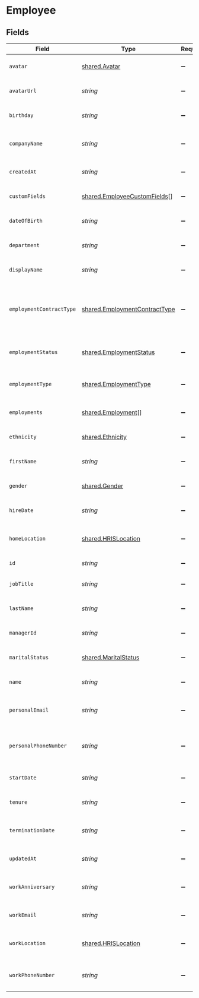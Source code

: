 # Employee


## Fields

| Field                                                                          | Type                                                                           | Required                                                                       | Description                                                                    | Example                                                                        |
| ------------------------------------------------------------------------------ | ------------------------------------------------------------------------------ | ------------------------------------------------------------------------------ | ------------------------------------------------------------------------------ | ------------------------------------------------------------------------------ |
| `avatar`                                                                       | [shared.Avatar](../../models/shared/avatar.md)                                 | :heavy_minus_sign:                                                             | The employee avatar                                                            |                                                                                |
| `avatarUrl`                                                                    | *string*                                                                       | :heavy_minus_sign:                                                             | The employee avatar Url                                                        | https://example.com/avatar.png                                                 |
| `birthday`                                                                     | *string*                                                                       | :heavy_minus_sign:                                                             | The employee birthday                                                          | 2023-06-14T00:00:00Z                                                           |
| `companyName`                                                                  | *string*                                                                       | :heavy_minus_sign:                                                             | The employee company name                                                      | Example Corp                                                                   |
| `createdAt`                                                                    | *string*                                                                       | :heavy_minus_sign:                                                             | The created_at date                                                            | 2023-06-14T01:00:00Z                                                           |
| `customFields`                                                                 | [shared.EmployeeCustomFields](../../models/shared/employeecustomfields.md)[]   | :heavy_minus_sign:                                                             | The employee custom fields                                                     |                                                                                |
| `dateOfBirth`                                                                  | *string*                                                                       | :heavy_minus_sign:                                                             | The employee date_of_birth                                                     | 1990-01-01                                                                     |
| `department`                                                                   | *string*                                                                       | :heavy_minus_sign:                                                             | The employee department                                                        | Physics                                                                        |
| `displayName`                                                                  | *string*                                                                       | :heavy_minus_sign:                                                             | The employee display name                                                      | Sir Issac Newton                                                               |
| `employmentContractType`                                                       | [shared.EmploymentContractType](../../models/shared/employmentcontracttype.md) | :heavy_minus_sign:                                                             | The employment work schedule type (e.g., full-time, part-time)                 |                                                                                |
| `employmentStatus`                                                             | [shared.EmploymentStatus](../../models/shared/employmentstatus.md)             | :heavy_minus_sign:                                                             | The employee employment status                                                 |                                                                                |
| `employmentType`                                                               | [shared.EmploymentType](../../models/shared/employmenttype.md)                 | :heavy_minus_sign:                                                             | The employee employment type                                                   |                                                                                |
| `employments`                                                                  | [shared.Employment](../../models/shared/employment.md)[]                       | :heavy_minus_sign:                                                             | The employee employments                                                       |                                                                                |
| `ethnicity`                                                                    | [shared.Ethnicity](../../models/shared/ethnicity.md)                           | :heavy_minus_sign:                                                             | The employee ethnicity                                                         |                                                                                |
| `firstName`                                                                    | *string*                                                                       | :heavy_minus_sign:                                                             | The employee first name                                                        | Issac                                                                          |
| `gender`                                                                       | [shared.Gender](../../models/shared/gender.md)                                 | :heavy_minus_sign:                                                             | The employee gender                                                            |                                                                                |
| `hireDate`                                                                     | *string*                                                                       | :heavy_minus_sign:                                                             | The employee hire date                                                         | 2022-01-01                                                                     |
| `homeLocation`                                                                 | [shared.HRISLocation](../../models/shared/hrislocation.md)                     | :heavy_minus_sign:                                                             | The employee home location                                                     |                                                                                |
| `id`                                                                           | *string*                                                                       | :heavy_minus_sign:                                                             | The employee ID                                                                | 1687-3                                                                         |
| `jobTitle`                                                                     | *string*                                                                       | :heavy_minus_sign:                                                             | The employee job title                                                         | Physicist                                                                      |
| `lastName`                                                                     | *string*                                                                       | :heavy_minus_sign:                                                             | The employee last name                                                         | Newton                                                                         |
| `managerId`                                                                    | *string*                                                                       | :heavy_minus_sign:                                                             | The employee manager ID                                                        | 67890                                                                          |
| `maritalStatus`                                                                | [shared.MaritalStatus](../../models/shared/maritalstatus.md)                   | :heavy_minus_sign:                                                             | The employee marital status                                                    |                                                                                |
| `name`                                                                         | *string*                                                                       | :heavy_minus_sign:                                                             | The employee name                                                              | Issac Newton                                                                   |
| `personalEmail`                                                                | *string*                                                                       | :heavy_minus_sign:                                                             | The employee personal email                                                    | isaac.newton@example.com                                                       |
| `personalPhoneNumber`                                                          | *string*                                                                       | :heavy_minus_sign:                                                             | The employee personal phone number                                             | +1234567890                                                                    |
| `startDate`                                                                    | *string*                                                                       | :heavy_minus_sign:                                                             | The employee start date                                                        | 2022-01-01                                                                     |
| `tenure`                                                                       | *string*                                                                       | :heavy_minus_sign:                                                             | The employee tenure                                                            | 2                                                                              |
| `terminationDate`                                                              | *string*                                                                       | :heavy_minus_sign:                                                             | The employee termination date                                                  | 2023-06-14T00:00:00Z                                                           |
| `updatedAt`                                                                    | *string*                                                                       | :heavy_minus_sign:                                                             | The updated_at date                                                            | 2023-06-14T01:00:00Z                                                           |
| `workAnniversary`                                                              | *string*                                                                       | :heavy_minus_sign:                                                             | The employee work anniversary                                                  | 2022-06-14T00:00:00Z                                                           |
| `workEmail`                                                                    | *string*                                                                       | :heavy_minus_sign:                                                             | The employee work email                                                        | newton@example.com                                                             |
| `workLocation`                                                                 | [shared.HRISLocation](../../models/shared/hrislocation.md)                     | :heavy_minus_sign:                                                             | The employee work location                                                     |                                                                                |
| `workPhoneNumber`                                                              | *string*                                                                       | :heavy_minus_sign:                                                             | The employee work phone number                                                 | +1234567890                                                                    |